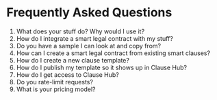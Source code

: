 # Frequently Asked Questions

1. What does your stuff do? Why would I use it?
2. How do I integrate a smart legal contract with my stuff?
3. Do you have a sample I can look at and copy from?
4. How can I create a smart legal contract from existing smart clauses?
5. How do I create a new clause template?
6. How do I publish my template so it shows up in Clause Hub?
7. How do I get access to Clause Hub?
8. Do you rate-limit requests?
9. What is your pricing model?
